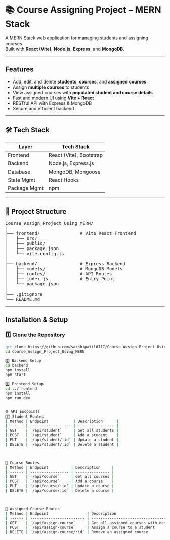 # 📚 Course Assigning Project – MERN Stack

A MERN Stack web application for managing students and assigning courses.  
Built with **React (Vite)**, **Node.js**, **Express**, and **MongoDB**.

---

##  Features

- Add, edit, and delete **students**, **courses**, and **assigned courses**
- Assign **multiple courses** to students
- View assigned courses with **populated student and course details**
- Fast and modern UI using **Vite + React**
- RESTful API with Express & MongoDB
- Secure and efficient backend

---

## 🛠 Tech Stack

| Layer         | Tech Stack                 |
|---------------|----------------------------|
| Frontend      | React (Vite), Bootstrap    |
| Backend       | Node.js, Express.js        |
| Database      | MongoDB, Mongoose          |
| State Mgmt    | React Hooks                |
| Package Mgmt  | npm                        |

---



## 📂 Project Structure

<pre>
Course_Assign_Project_Using_MERN/
│
├── frontend/               # Vite React Frontend
│   ├── src/
│   ├── public/
│   ├── package.json
│   └── vite.config.js
│
├── backend/                # Express Backend
│   ├── models/             # MongoDB Models
│   ├── routes/             # API Routes
│   ├── index.js            # Entry Point
│   └── package.json
│
├── .gitignore
└── README.md
</pre>

---


##  Installation & Setup

### 1️⃣ Clone the Repository

```bash
git clone https://github.com/sakshipatil0717/Course_Assign_Project_Using_MERN.git
cd Course_Assign_Project_Using_MERN

2️⃣ Backend Setup
cd backend
npm install
npm start

3️⃣ Frontend Setup
cd ../frontend
npm install
npm run dev


🌐 API Endpoints
👨‍🎓 Student Routes
| Method | Endpoint           | Description      |
| ------ | ------------------ | ---------------- |
| GET    | `/api/student`     | Get all students |
| POST   | `/api/student`     | Add a student    |
| PUT    | `/api/student/:id` | Update a student |
| DELETE | `/api/student/:id` | Delete a student |



📘 Course Routes
| Method | Endpoint          | Description     |
| ------ | ----------------- | --------------- |
| GET    | `/api/course`     | Get all courses |
| POST   | `/api/course`     | Add a course    |
| PUT    | `/api/course/:id` | Update a course |
| DELETE | `/api/course/:id` | Delete a course |



📎 Assigned Course Routes
| Method | Endpoint                 | Description                           |
| ------ | ------------------------ | ------------------------------------- |
| GET    | `/api/assign-course`     | Get all assigned courses with details |
| POST   | `/api/assign-course`     | Assign a course to a student          |
| DELETE | `/api/assign-course/:id` | Remove an assigned course             |
